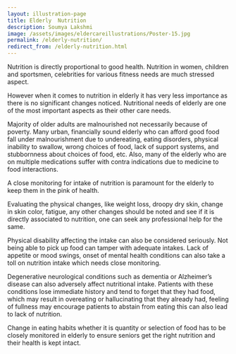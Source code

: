 ```yaml
---
layout: illustration-page
title: Elderly  Nutrition
description: Soumya Lakshmi
image: /assets/images/eldercareillustrations/Poster-15.jpg
permalink: /elderly-nutrition/
redirect_from: /elderly-nutrition.html
---
```


Nutrition is directly proportional to good health. Nutrition in women, children and sportsmen, celebrities for various fitness needs are much stressed aspect.

However when it comes to nutrition in elderly it has very less importance as there is no significant changes noticed. Nutritional needs of elderly are one of the most important aspects as their other care needs.

Majority of older adults are malnourished not necessarily because of poverty. Many urban, financially sound elderly who can afford good food fall under malnourishment due to undereating, eating disorders, physical inability to swallow, wrong choices of food, lack of support systems, and stubbornness about choices of food, etc. Also, many of the elderly who are on multiple medications suffer with contra indications due to medicine to food interactions.

A close monitoring for intake of nutrition is paramount for the elderly to keep them in the pink of health.

Evaluating the physical changes, like weight loss, droopy dry skin, change in skin color, fatigue, any other changes should be noted and see if it is directly associated to nutrition, one can seek any professional help for the same.

Physical disability affecting the intake can also be considered seriously. Not being able to pick up food can tamper with adequate intakes. Lack of appetite or mood swings, onset of mental health conditions can also take a toll on nutrition intake which needs close monitoring.

Degenerative neurological conditions such as dementia or Alzheimer’s disease can also adversely affect nutritional intake. Patients with these conditions lose immediate history and tend to forget that they had food, which may result in overeating or hallucinating that they already had, feeling of fullness may encourage patients to abstain from eating this can also lead to lack of nutrition.

Change in eating habits whether it is quantity or selection of food has to be closely monitored in elderly to ensure seniors get the right nutrition and their health is kept intact.